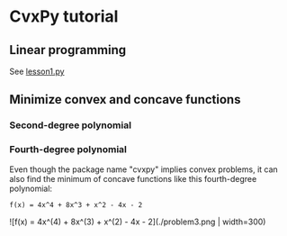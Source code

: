 # CvxPy tutorial

## Linear programming

See [lesson1.py](src/cvxpytut/lesson1.py)

## Minimize convex and concave functions

### Second-degree polynomial

### Fourth-degree polynomial

Even though the package name "cvxpy" implies convex problems, it can also find the
minimum of concave functions like this fourth-degree polynomial:

```
f(x) = 4x^4 + 8x^3 + x^2 - 4x - 2
```

![f(x) = 4x^(4) + 8x^(3) + x^(2) - 4x - 2](./problem3.png | width=300)
